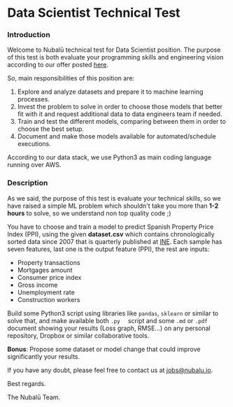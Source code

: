 # Data Scientist Technical Test

### Introduction

Welcome to Nubalū technical test for Data Scientist position. The purpose of this test is both evaluate your programming skills and engineering vision according to our offer posted [here](https://nubalu.io/jobs/data-scientist).

So, main responsibilities of this position are:

1. Explore and analyze datasets and prepare it to machine learning processes.
2. Invest the problem to solve in order to choose those models that better fit with it and request additional data to data engineers team if needed.
3. Train and test the different models, comparing between them in order to choose the best setup.
4. Document and make those models available for automated/schedule executions.

According to our data stack, we use Python3 as main coding language running over AWS.

### Description

As we said, the purpose of this test is evaluate your technical skills, so we have raised a simple ML problem which shouldn't take you more than **1-2 hours** to solve, so we understand non top quality code ;)

You have to choose and train a model to predict Spanish Property Price Index (PPI), using the given **dataset.csv** which contains chronologically sorted data since 2007 that is quarterly published at [INE](https://www.ine.es/dyngs/INEbase/listaoperaciones.htm). Each sample has seven features, last one is the output feature (PPI), the rest are inputs:

- Property transactions
- Mortgages amount
- Consumer price index
- Gross income
- Unemployment rate
- Construction workers

Build some Python3 script using libraries like `pandas`,  `sklearn` or similar to solve that, and make available both `.py  `  script and some `.md` or `.pdf` document showing your results (Loss graph, RMSE...)  on any personal repository, Dropbox or similar collaborative tools.

**Bonus**:  Propose some dataset or model change that could improve significantly your results.

If you have any doubt, please feel free to contact us at jobs@nubalu.io.



Best regards.

The Nubalū Team.